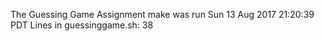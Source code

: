 The Guessing Game Assignment
make was run Sun 13 Aug 2017 21:20:39 PDT
Lines in guessinggame.sh:       38
